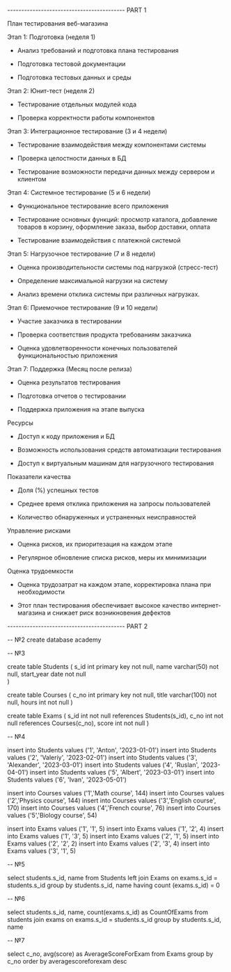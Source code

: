 ------------------------------------------ PART 1


План тестирования веб-магазина 

 

Этап 1: Подготовка (неделя 1) 

- Анализ требований и подготовка плана тестирования 

- Подготовка тестовой документации 

- Подготовка тестовых данных и среды 

 

Этап 2: Юнит-тест (неделя 2) 

- Тестирование отдельных модулей кода 

- Проверка корректности работы компонентов 

 

Этап 3: Интеграционное тестирование (3 и 4 недели) 

- Тестирование взаимодействия между компонентами системы 

- Проверка целостности данных в БД 

- Тестирование возможности передачи данных между сервером и клиентом 

 

Этап 4: Системное тестирование (5 и 6 недели) 

- Функциональное тестирование всего приложения 

- Тестирование основных функций: просмотр каталога, добавление товаров в корзину, оформление заказа, выбор доставки, оплата 

- Тестирование взаимодействия с платежной системой 

 

Этап 5: Нагрузочное тестирование (7 и 8 недели) 

- Оценка производительности системы под нагрузкой (стресс-тест) 

- Определение максимальной нагрузки на систему 

- Анализ времени отклика системы при различных нагрузках. 

 

 

Этап 6: Приемочное тестирование (9 и 10 недели) 

- Участие заказчика в тестировании 

- Проверка соответствия продукта требованиям заказчика 

- Оценка удовлетворенности конечных пользователей функциональностью приложения 

 

Этап 7: Поддержка (Месяц после релиза) 

- Оценка результатов тестирования 

- Подготовка отчетов о тестировании 

- Поддержка приложения на этапе выпуска 

 

Ресурсы 

- Доступ к коду приложения и БД 

- Возможность использования средств автоматизации тестирования 

- Доступ к виртуальным машинам для нагрузочного тестирования 

 

Показатели качества 

- Доля (%) успешных тестов 

- Среднее время отклика приложения на запросы пользователей 

- Количество обнаруженных и устраненных неисправностей 

 

Управление рисками 

- Оценка рисков, их приоритезация на каждом этапе 

- Регулярное обновление списка рисков, меры их минимизации 

 

Оценка трудоемкости 

- Оценка трудозатрат на каждом этапе, корректировка плана при необходимости 

- Этот план тестирования обеспечивает высокое качество интернет-магазина и снижает риск возникновения дефектов


------------------------------------------ PART 2



-- №2
create database academy


-- №3
	
create table Students (
	s_id int primary key not null,
	name varchar(50) not null,
	start_year date not null		
)

create table Courses (
	c_no int primary key not null,
	title varchar(100) not null,
	hours int not null
)

create table Exams (
	s_id int not null references Students(s_id),
	c_no int not null references Courses(c_no),
	score int not null
)

-- №4
	
insert into Students values ('1', 'Anton', '2023-01-01')
insert into Students values ('2', 'Valeriy', '2023-02-01')
insert into Students values ('3', 'Alexander', '2023-03-01')
insert into Students values ('4', 'Ruslan', '2023-04-01')
insert into Students values ('5', 'Albert', '2023-03-01')
insert into Students values ('6', 'Ivan', '2023-05-01')

insert into Courses values ('1','Math course', 144)
insert into Courses values ('2','Physics course', 144)
insert into Courses values ('3','English course', 170)
insert into Courses values ('4','French course', 76)
insert into Courses values ('5','Biology course', 54)

insert into Exams values ('1', '1', 5)
insert into Exams values ('1', '2', 4)
insert into Exams values ('1', '3', 5)
insert into Exams values ('2', '1', 5)
insert into Exams values ('2', '2', 2)
insert into Exams values ('2', '3', 4)
insert into Exams values ('3', '1', 5)

-- №5

select students.s_id, name from Students 
left join Exams on exams.s_id = students.s_id 
group by students.s_id, name
having count (exams.s_id) = 0

-- №6

select students.s_id, name, count(exams.s_id) as CountOfExams from students 
join exams on exams.s_id = students.s_id
group by students.s_id, name

-- №7

select c_no, avg(score) as AverageScoreForExam from Exams
group by c_no
order by averagescoreforexam desc







